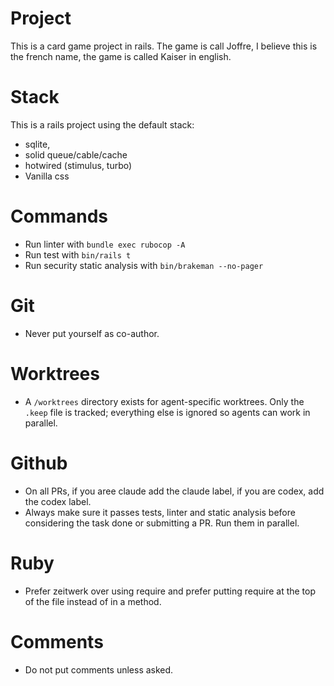 # Project
This is a card game project in rails. The game is call Joffre, I believe this is the french name, the game is called Kaiser in english.


# Stack
This is a rails project using the default stack:
- sqlite,
- solid queue/cable/cache
- hotwired (stimulus, turbo)
- Vanilla css

# Commands
- Run linter with `bundle exec rubocop -A`
- Run test with `bin/rails t`
- Run security static analysis with `bin/brakeman --no-pager`


# Git
- Never put yourself as co-author.

# Worktrees
- A `/worktrees` directory exists for agent-specific worktrees. Only the `.keep`
  file is tracked; everything else is ignored so agents can work in parallel.

# Github
- On all PRs, if you aree claude add the claude label, if you are codex, add the codex label.
- Always make sure it passes tests, linter and static analysis before considering the task done or submitting a PR. Run them in parallel.

# Ruby
- Prefer zeitwerk over using require and prefer putting require at the top of the file instead of in a method.

# Comments
- Do not put comments unless asked.
